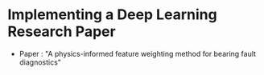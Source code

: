 # Implementing a Deep Learning Research Paper
- Paper : "A physics-informed feature weighting method for bearing fault diagnostics"